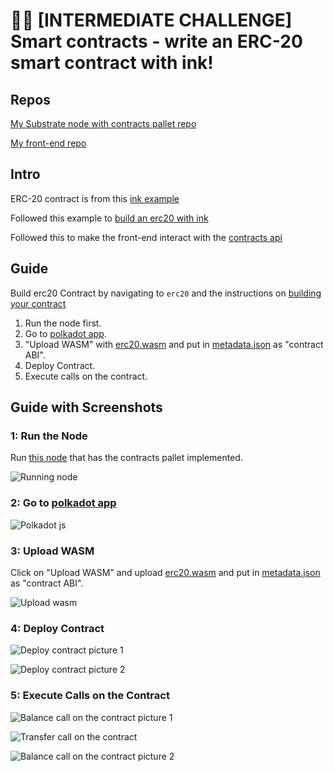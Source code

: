 # 🧑‍💻 [INTERMEDIATE CHALLENGE] Smart contracts - write an ERC-20 smart contract with ink!

## Repos

[My Substrate node with contracts pallet repo](https://github.com/martinloesethjensen/substrate-node)

[My front-end repo](https://github.com/martinloesethjensen/substrate-front-end)

## Intro

ERC-20 contract is from this [ink example](https://substrate.dev/substrate-contracts-workshop/#/2/transferring-tokens)

Followed this example to [build an erc20 with ink](https://substrate.dev/substrate-contracts-workshop/#/2/introduction)

Followed this to make the front-end interact with the [contracts api](https://polkadot.js.org/docs/api-contracts)

## Guide

Build erc20 Contract by navigating to `erc20` and the instructions on [building your contract](https://substrate.dev/substrate-contracts-workshop/#/0/building-your-contract)

1. Run the node first.
2. Go to [polkadot app](https://polkadot.js.org/apps/#/contracts).
3. "Upload WASM" with [erc20.wasm](erc20/target/erc20.wasm) and put in [metadata.json](erc20/target/metadata.json) as "contract ABI".
4. Deploy Contract.
5. Execute calls on the contract.

## Guide with Screenshots

### 1: Run the Node

Run [this node](https://github.com/martinloesethjensen/substrate-node) that has the contracts pallet implemented.

![Running node](screenshots/run-node.png)

### 2: Go to [polkadot app](https://polkadot.js.org/apps/#/contracts)

![Polkadot js](screenshots/go-to-polkadot-js.png)

### 3: Upload WASM

Click on "Upload WASM" and upload [erc20.wasm](erc20/target/erc20.wasm) and put in [metadata.json](erc20/target/metadata.json) as "contract ABI".

![Upload wasm](screenshots/upload-wasm.png)

### 4: Deploy Contract

![Deploy contract picture 1](screenshots/deploy-contract-1.png)

![Deploy contract picture 2](screenshots/deploy-contract-2.png)

### 5: Execute Calls on the Contract

![Balance call on the contract picture 1](screenshots/balance-1.png)

![Transfer call on the contract](screenshots/transfer.png)

![Balance call on the contract picture 2](screenshots/balance-2.png)
